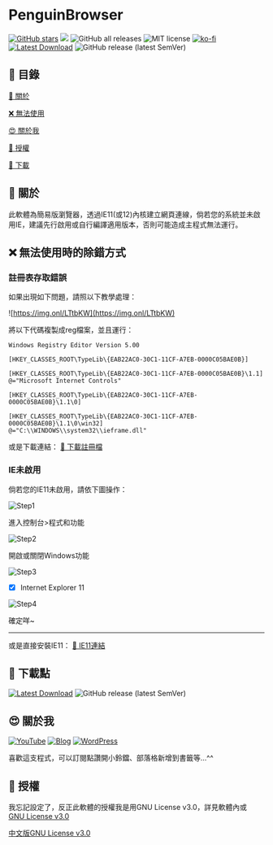# PenguinBrowser

[![GitHub stars](https://img.shields.io/github/stars/510208/PenguinBrowser?color=brightgreen&style=for-the-badge)](https://github.com/510208/NotUseComputer/)
[![](https://img.shields.io/badge/Blog-510208's%20Blog-brightgreen?style=for-the-badge&logo=appveyor)](https://sam0616.pixnet.net)
![GitHub all releases](https://img.shields.io/github/downloads/510208/PenguinBrowser/total?color=%2300FF00&style=for-the-badge)
![MIT license](https://img.shields.io/badge/license-MIT-brightgreen.svg?style=for-the-badge&logo=appveyor)
[![ko-fi](https://ko-fi.com/img/githubbutton_sm.svg)](https://ko-fi.com/X8X4CZE3V)
[![Latest Download](https://img.shields.io/badge/Download-Latest-green?color=brightgreen&style=for-the-badge)](https://github.com/510208/PenguinBrowser/releases/latest)
![GitHub release (latest SemVer)](https://img.shields.io/github/v/release/510208/PenguinBrowser?style=for-the-badge)

## 🔲 目錄

[💯 關於](#-關於)

[❌ 無法使用](#-無法使用時的除錯方式)

[😍 關於我](#-關於我)

[📄 授權](#-授權)

[🔻 下載](#-下載點)

## 💯 關於

此軟體為簡易版瀏覽器，透過IE11(或12)內核建立網頁連線，倘若您的系統並未啟用IE，建議先行啟用或自行編譯適用版本，否則可能造成主程式無法運行。

## ❌ 無法使用時的除錯方式

### 註冊表存取錯誤
如果出現如下問題，請照以下教學處理：

![https://img.onl/LTtbKW](https://img.onl/LTtbKW)

將以下代碼複製成reg檔案，並且運行：

```
Windows Registry Editor Version 5.00

[HKEY_CLASSES_ROOT\TypeLib\{EAB22AC0-30C1-11CF-A7EB-0000C05BAE0B}]

[HKEY_CLASSES_ROOT\TypeLib\{EAB22AC0-30C1-11CF-A7EB-0000C05BAE0B}\1.1]
@="Microsoft Internet Controls"

[HKEY_CLASSES_ROOT\TypeLib\{EAB22AC0-30C1-11CF-A7EB-0000C05BAE0B}\1.1\0]

[HKEY_CLASSES_ROOT\TypeLib\{EAB22AC0-30C1-11CF-A7EB-0000C05BAE0B}\1.1\0\win32]
@="C:\\WINDOWS\\system32\\ieframe.dll"
```

或是下載連結：
[💬 下載註冊檔](/Error-Debug/Browser_Error.reg)

### IE未啟用

倘若您的IE11未啟用，請依下圖操作：

![Step1](https://img.onl/2n2dUB)

進入控制台>程式和功能

![Step2](https://img.onl/NxLEGN)

開啟或關閉Windows功能

![Step3](https://img.onl/NkXD9l)

- [x] Internet Explorer 11

![Step4](https://img.onl/NkXD9l)

確定咩~

___

或是直接安裝IE11：
[💬 IE11連結](/IE11/IE11_Link.md)

## 🔻 下載點

[![Latest Download](https://img.shields.io/badge/Download-Latest-green?color=brightgreen&style=for-the-badge)](https://github.com/510208/PenguinBrowser/releases/latest)
![GitHub release (latest SemVer)](https://img.shields.io/github/v/release/510208/PenguinBrowser?style=for-the-badge)


## 😍 關於我

[![YouTube](https://img.shields.io/badge/YouTube-%E8%B7%9F%E8%91%97%E4%BC%81%E9%B5%9D%E5%93%A5%E5%AD%B8%E9%9B%BB%E8%85%A6-red?style=for-the-badge&logo=appveyor)](https://www.youtube.com/channel/UC6orwHdQNVzwHsA6M7HYD9g/videos?view=0&sort=p&shelf_id=0)
[![Blog](https://img.shields.io/badge/Pixnet-%E8%B7%9F%E8%91%97%E4%BC%81%E9%B5%9D%E5%93%A5%E5%AD%B8%E9%9B%BB%E8%85%A6-blue?style=for-the-badge)](https://sam0616.pixnet.net)
[![WordPress](https://img.shields.io/badge/WordPress-%E8%B7%9F%E8%91%97%E4%BC%81%E9%B5%9D%E5%93%A5%E5%AD%B8%E9%9B%BB%E8%85%A6-yellowgreen?style=for-the-badge&logo=appveyor)](https://510208.nde.tw)

喜歡這支程式，可以訂閱點讚開小鈴鐺、部落格新增到書籤等...^^

## 📄 授權

我忘記設定了，反正此軟體的授權我是用GNU License v3.0，詳見軟體內或
[GNU License v3.0](https://www.gnu.org/licenses/gpl-3.0.zh-tw.html)

[中文版GNU License v3.0](/LICENSE_ZH.md)
